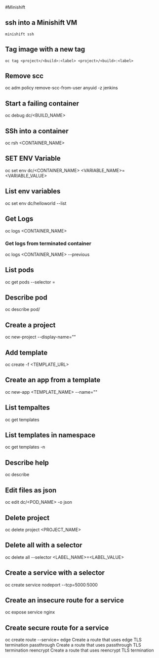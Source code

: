 #Minishift

## ssh into a Minishift VM
`minishift ssh`

## Tag image with a new tag
`oc tag <project>/<build>:<label> <project>/<build>:<label>`

## Remove scc
oc adm policy remove-scc-from-user anyuid -z jenkins

## Start a failing container
oc debug dc/<BUILD_NAME>

## SSh into a container
oc rsh <CONTAINER_NAME>

## SET ENV Variable
oc set env dc/<CONTAINER_NAME> <VARIABLE_NAME>=<VARIABLE_VALUE>

## List env variables
oc set env dc/helloworld --list

## Get Logs
oc logs <CONTAINER_NAME>

### Get logs from terminated container
oc logs <CONTAINER_NAME> --previous

## List pods
oc get pods --selector <LABEL>=<VALUE>

## Describe pod
oc describe pod/<NAME>

## Create a project
oc new-project <Short Name> --display-name="<NAME>"

## Add template
oc create -f <TEMPLATE_URL>

## Create an app from a template
oc new-app <TEMPLATE_NAME> --name="<APP NAME>"

## List tempaltes
oc get templates

## List templates in namespace
oc get templates -n <NAMESPACE>

## Describe help
oc describe

## Edit files as json
oc edit dc/<POD_NAME> -o json

## Delete project
oc delete project <PROJECT_NAME>

## Delete all with a selector
oc delete all --selector <LABEL_NAME>=<LABEL_VALUE>

## Create a service with a selector
oc create service nodeport <SELECTOR> --tcp=5000:5000

## Create an insecure route for a service
oc expose service nginx

## Create secure route for a service
oc create route <TERMINATION> --service=<SELECTOR>
edge        Create a route that uses edge TLS termination
passthrough Create a route that uses passthrough TLS termination
reencrypt   Create a route that uses reencrypt TLS termination

